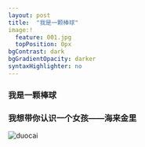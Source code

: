 ```yaml
---
layout: post
title:  "我是一颗棒球"
image:!
  feature: 001.jpg
  topPosition: 0px
bgContrast: dark
bgGradientOpacity: darker
syntaxHighlighter: no
---
```

### 我是一颗棒球
  ### 我想带你认识一个女孩——海来金里
  ![duocai](https://tva1.sinaimg.cn/large/008eGmZEly1goi5lwjebjj31400u0kk1.jpg)

